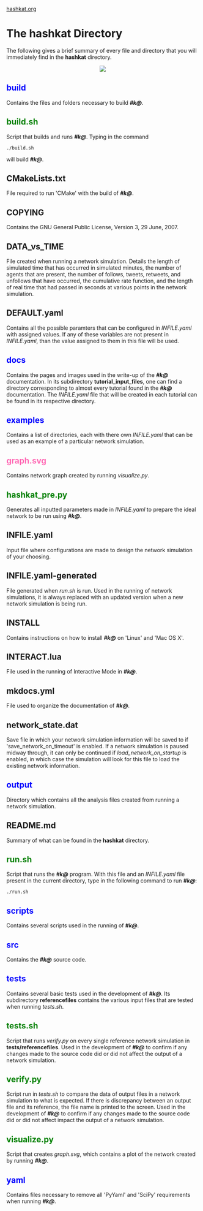 [hashkat.org](http://hashkat.org)

# The **hashkat** Directory

The following gives a brief summary of every file and directory that you will immediately find in the **hashkat** directory.

<center>
<img src='../img/directory.png'>
</center>

## <span style="color:blue">build</span> 

Contains the files and folders necessary to build ***#k@***.

## <span style="color:green">build.sh</span> 

Script that builds and runs ***#k@***. Typing in the command

`./build.sh`

will build ***#k@***.

## CMakeLists.txt

File required to run 'CMake' with the build of ***#k@***.

## COPYING

Contains the GNU General Public License, Version 3, 29 June, 2007.

## DATA_vs_TIME

File created when running a network simulation. Details the length of simulated time that has occurred in simulated minutes, the number of agents that are present, the number of follows, tweets, retweets, and unfollows that have occurred, the cumulative rate function, and the length of real time that had passed in seconds at various points in the network simulation.

## DEFAULT.yaml

Contains all the possible paramters that can be configured in *INFILE.yaml* with assigned values. If any of these variables are not present in *INFILE.yaml*, than the value assigned to them in this file will be used.

## <span style="color:blue">docs</span> 

Contains the pages and images used in the write-up of the ***#k@*** documentation. In its subdirectory **tutorial_input_files**, one can find a directory corresponding to almost every tutorial found in the ***#k@*** documentation. The *INFILE.yaml* file that will be created in each tutorial can be found in its respective directory.

## <span style="color:blue">examples</span> 

Contains a list of directories, each with there own *INFILE.yaml* that can be used as an example of a particular network simulation.

## <span style="color:hotpink">graph.svg</span>

Contains network graph created by running *visualize.py*.

## <span style="color:green">hashkat_pre.py</span>

Generates all inputted parameters made in *INFILE.yaml* to prepare the ideal network to be run using ***#k@***.

## INFILE.yaml

Input file where configurations are made to design the network simulation of your choosing.

## INFILE.yaml-generated

File generated when *run.sh* is run. Used in the running of network simulations, it is always replaced with an updated version when a new network simulation is being run.

## INSTALL

Contains instructions on how to install ***#k@*** on 'Linux' and 'Mac OS X'.

## INTERACT.lua

File used in the running of Interactive Mode in ***#k@***.

## mkdocs.yml

File used to organize the documentation of ***#k@***.

## network_state.dat

Save file in which your network simulation information will be saved to if 'save_network_on_timeout' is enabled. If a network simulation is paused midway through, it can only be continued if *load_network_on_startup* is enabled, in which case the simulation will look for this file to load the existing network information. 

## <span style="color:blue">output</span>

Directory which contains all the analysis files created from running a network simulation.

## README.md

Summary of what can be found in the **hashkat** directory.

## <span style="color:green">run.sh</span>

Script that runs the ***#k@*** program. With this file and an *INFILE.yaml* file present in the current directory, type in the following command to run ***#k@***:

`./run.sh`

## <span style="color:blue">scripts</span> 

Contains several scripts used in the running of ***#k@***. 

## <span style="color:blue">src</span>

Contains the ***#k@*** source code.

## <span style="color:blue">tests</span>

Contains several basic tests used in the development of ***#k@***. Its subdirectory **referencefiles** contains the various input files that are tested when running *tests.sh*.

## <span style="color:green">tests.sh</span> 

Script that runs *verify.py* on every single reference network simulation in **tests/referencefiles**. Used in the development of ***#k@*** to confirm if any changes made to the source code did or did not affect the output of a network simulation.

## <span style="color:green">verify.py</span> 

Script run in *tests.sh* to compare the data of output files in a network simulation to what is expected. If there is discrepancy between an output file and its reference, the file name is printed to the screen. Used in the development of ***#k@*** to confirm if any changes made to the source code did or did not affect impact the output of a network simulation.   

## <span style="color:green">visualize.py</span>

Script that creates *graph.svg*, which contains a plot of the network created by running ***#k@***.

## <span style="color:blue">yaml</span>

Contains files necessary to remove all 'PyYaml' and 'SciPy' requirements when running ***#k@***.